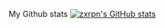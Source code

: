 My Github stats
[![zxrpn's GitHub stats](https://github-readme-stats.vercel.app/api?username=zxrpn)](https://github.com/zxrpn)
